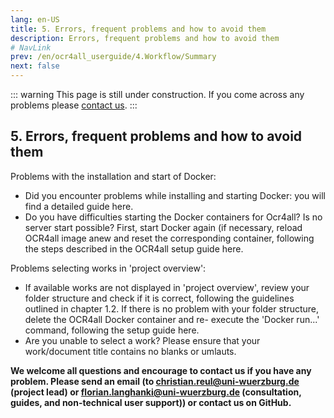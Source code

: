 ```yaml
---
lang: en-US
title: 5. Errors, frequent problems and how to avoid them
description: Errors, frequent problems and how to avoid them
# NavLink
prev: /en/ocr4all_userguide/4.Workflow/Summary
next: false
---
```

::: warning 
This page is still under construction.
If you come across any problems please [contact us](mailto:florian.langhanki@uni-wuerzburg.de).
:::
## 5.	Errors, frequent problems and how to avoid them

Problems with the installation and start of Docker:
- Did you encounter problems while installing and starting Docker: you will find a detailed guide here.
- Do you have difficulties starting the Docker containers for Ocr4all? Is no server start possible? First, start Docker again (if necessary, reload OCR4all image anew and reset the corresponding container, following the steps described in the OCR4all setup guide here.

Problems selecting works in 'project overview':
- If available works are not displayed in 'project overview', review your folder structure and check if it is correct, following the guidelines outlined in chapter 1.2. If there is no problem with your folder structure, delete the OCR4all Docker container and re- execute the 'Docker run...' command, following the setup guide here.
- Are you unable to select a work? Please ensure that your work/document title contains no blanks or umlauts.





**We welcome all questions and encourage to contact us if you have any problem. Please send an email (to christian.reul@uni-wuerzburg.de (project lead) or florian.langhanki@uni-wuerzburg.de (consultation, guides, and non-technical user support)) or contact us on GitHub.**
